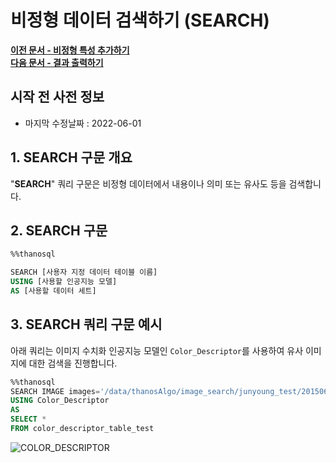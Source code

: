 # __비정형 데이터 검색하기 (SEARCH)__

**[이전 문서 - 비정형 특성 추가하기](/how-to_guides/modelling/CONVERT_USING_SYNTAX/)**  
**[다음 문서 - 결과 출력하기](/how-to_guides/modelling/PRINT_SYNTAX/)**

## 시작 전 사전 정보

- 마지막 수정날짜 : 2022-06-01

## __1. SEARCH 구문 개요__
"__SEARCH__" 쿼리 구문은 비정형 데이터에서 내용이나 의미 또는 유사도 등을 검색합니다.

## __2. SEARCH 구문__

```sql
%%thanosql

SEARCH [사용자 지정 데이터 테이블 이름]
USING [사용할 인공지능 모델]
AS [사용할 데이터 세트]
```

## __3. SEARCH 쿼리 구문 예시__

아래 쿼리는 이미지 수치화 인공지능 모델인 `Color_Descriptor`를 사용하여 유사 이미지에 대한 검색을 진행합니다. 

```sql
%%thanosql
SEARCH IMAGE images='/data/thanosAlgo/image_search/junyoung_test/20150617_132435.jpg' 
USING Color_Descriptor 
AS 
SELECT * 
FROM color_descriptor_table_test
```
![COLOR_DESCRIPTOR](/img/SEARCH_img1.png)

